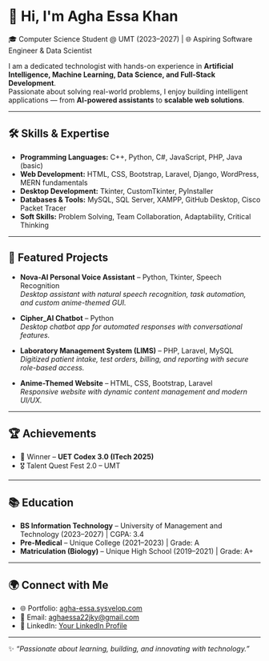 # 👋 Hi, I'm Agha Essa Khan

🎓 Computer Science Student @ UMT (2023–2027) | 🌐 Aspiring Software Engineer & Data Scientist  

I am a dedicated technologist with hands-on experience in **Artificial Intelligence, Machine Learning, Data Science, and Full-Stack Development**.  
Passionate about solving real-world problems, I enjoy building intelligent applications — from **AI-powered assistants** to **scalable web solutions**.  

---

## 🛠️ Skills & Expertise

- **Programming Languages:** C++, Python, C#, JavaScript, PHP, Java (basic)  
- **Web Development:** HTML, CSS, Bootstrap, Laravel, Django, WordPress, MERN fundamentals  
- **Desktop Development:** Tkinter, CustomTkinter, PyInstaller  
- **Databases & Tools:** MySQL, SQL Server, XAMPP, GitHub Desktop, Cisco Packet Tracer  
- **Soft Skills:** Problem Solving, Team Collaboration, Adaptability, Critical Thinking  

---

## 🚀 Featured Projects

- **Nova-AI Personal Voice Assistant** – Python, Tkinter, Speech Recognition  
  _Desktop assistant with natural speech recognition, task automation, and custom anime-themed GUI._  

- **Cipher_AI Chatbot** – Python  
  _Desktop chatbot app for automated responses with conversational features._  

- **Laboratory Management System (LIMS)** – PHP, Laravel, MySQL  
  _Digitized patient intake, test orders, billing, and reporting with secure role-based access._  

- **Anime-Themed Website** – HTML, CSS, Bootstrap, Laravel  
  _Responsive website with dynamic content management and modern UI/UX._  

---

## 🏆 Achievements

- 🥇 Winner – **UET Codex 3.0 (ITech 2025)**  
- 🎖️ Talent Quest Fest 2.0 – UMT  

---

## 📚 Education

- **BS Information Technology** – University of Management and Technology (2023–2027) | CGPA: 3.4  
- **Pre-Medical** – Unique College (2021–2023) | Grade: A  
- **Matriculation (Biology)** – Unique High School (2019–2021) | Grade: A+  

---

## 🌍 Connect with Me

- 🌐 Portfolio: [agha-essa.sysvelop.com](https://agha-essa.sysvelop.com/)  
- 📧 Email: aghaessa22jky@gmail.com  
- 💼 LinkedIn: [Your LinkedIn Profile](#)  

---

✨ _“Passionate about learning, building, and innovating with technology.”_
